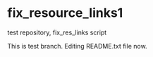 # fix_resource_links1
test repository, fix_res_links script

This is test branch. Editing README.txt file now.
